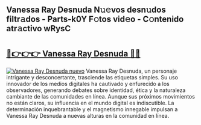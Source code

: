 ## Vanessa Ray Desnuda N𝚞𝚎vos desn𝚞dos filtr𝚊dos - Parts-k0Y F𝚘tos vid𝚎o - C𝚘ntenido atr𝚊ctivo wRysC

# <h2><a href="http://mb8isad.tromn.icu/?c=Vanessa+Ray+Desnuda">🔗👉👉👉 Vanessa Ray Desnuda 🔗🔗</a></h2>

[![Vanessa Ray Desnuda nuevo](https://i.imgur.com/pEAQMta.gif)](http://mb8isad.tromn.icu/?c=Vanessa+Ray+Desnuda)
Vanessa Ray Desnuda, un personaje intrigante y desconcertante, trasciende las etiquetas simples. Su uso innovador de los medios digitales ha cautivado y enfurecido a los observadores, generando debates sobre identidad, ética y la naturaleza cambiante de las comunidades en línea. Aunque sus próximos movimientos no están claros, su influencia en el mundo digital es indiscutible. La determinación inquebrantable y el magnetismo innegable impulsan a Vanessa Ray Desnuda a nuevas alturas en la comunidad en línea.
